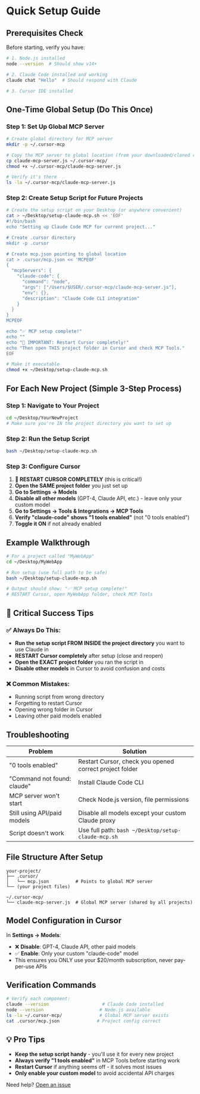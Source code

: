 # Quick Setup Guide

## Prerequisites Check

Before starting, verify you have:

```bash
# 1. Node.js installed
node --version  # Should show v14+ 

# 2. Claude Code installed and working
claude chat "Hello"  # Should respond with Claude

# 3. Cursor IDE installed
```

## One-Time Global Setup (Do This Once)

### Step 1: Set Up Global MCP Server
```bash
# Create global directory for MCP server
mkdir -p ~/.cursor-mcp

# Copy the MCP server to global location (from your downloaded/cloned repo)
cp claude-mcp-server.js ~/.cursor-mcp/
chmod +x ~/.cursor-mcp/claude-mcp-server.js

# Verify it's there
ls -la ~/.cursor-mcp/claude-mcp-server.js
```

### Step 2: Create Setup Script for Future Projects
```bash
# Create the setup script on your Desktop (or anywhere convenient)
cat > ~/Desktop/setup-claude-mcp.sh << 'EOF'
#!/bin/bash
echo "Setting up Claude Code MCP for current project..."

# Create .cursor directory
mkdir -p .cursor

# Create mcp.json pointing to global location
cat > .cursor/mcp.json << 'MCPEOF'
{
  "mcpServers": {
    "claude-code": {
      "command": "node",
      "args": ["/Users/$USER/.cursor-mcp/claude-mcp-server.js"],
      "env": {},
      "description": "Claude Code CLI integration"
    }
  }
}
MCPEOF

echo "✅ MCP setup complete!"
echo ""
echo "🔄 IMPORTANT: Restart Cursor completely!"
echo "Then open THIS project folder in Cursor and check MCP Tools."
EOF

# Make it executable
chmod +x ~/Desktop/setup-claude-mcp.sh
```

## For Each New Project (Simple 3-Step Process)

### Step 1: Navigate to Your Project
```bash
cd ~/Desktop/YourNewProject
# Make sure you're IN the project directory you want to set up
```

### Step 2: Run the Setup Script
```bash
bash ~/Desktop/setup-claude-mcp.sh
```

### Step 3: Configure Cursor
1. **🔄 RESTART CURSOR COMPLETELY** (this is critical!)
2. **Open the SAME project folder** you just set up
3. **Go to Settings → Models**
4. **Disable all other models** (GPT-4, Claude API, etc.) - leave only your custom model
5. **Go to Settings → Tools & Integrations → MCP Tools**
6. **Verify "claude-code" shows "1 tools enabled"** (not "0 tools enabled")
7. **Toggle it ON** if not already enabled

## Example Walkthrough

```bash
# For a project called "MyWebApp"
cd ~/Desktop/MyWebApp

# Run setup (use full path to be safe)
bash ~/Desktop/setup-claude-mcp.sh

# Output should show: "✅ MCP setup complete!"
# RESTART Cursor, open MyWebApp folder, check MCP Tools
```

## 🚨 Critical Success Tips

### ✅ Always Do This:
- **Run the setup script FROM INSIDE the project directory** you want to use Claude in
- **RESTART Cursor completely** after setup (close and reopen)
- **Open the EXACT project folder** you ran the script in
- **Disable other models** in Cursor to avoid confusion and costs

### ❌ Common Mistakes:
- Running script from wrong directory
- Forgetting to restart Cursor
- Opening wrong folder in Cursor
- Leaving other paid models enabled

## Troubleshooting

| Problem | Solution |
|---------|----------|
| "0 tools enabled" | Restart Cursor, check you opened correct project folder |
| "Command not found: claude" | Install Claude Code CLI |
| MCP server won't start | Check Node.js version, file permissions |
| Still using API/paid models | Disable all models except your custom Claude proxy |
| Script doesn't work | Use full path: `bash ~/Desktop/setup-claude-mcp.sh` |

## File Structure After Setup
```
your-project/
├── .cursor/
│   └── mcp.json          # Points to global MCP server
└── (your project files)

~/.cursor-mcp/
└── claude-mcp-server.js  # Global MCP server (shared by all projects)
```

## Model Configuration in Cursor

In **Settings → Models**:
- ❌ **Disable**: GPT-4, Claude API, other paid models
- ✅ **Enable**: Only your custom "claude-code" model
- This ensures you ONLY use your $20/month subscription, never pay-per-use APIs

## Verification Commands

```bash
# Verify each component:
claude --version                    # Claude Code installed
node --version                     # Node.js available  
ls -la ~/.cursor-mcp/              # Global MCP server exists
cat .cursor/mcp.json              # Project config correct
```

## 💡 Pro Tips

- **Keep the setup script handy** - you'll use it for every new project
- **Always verify "1 tools enabled"** in MCP Tools before starting work
- **Restart Cursor** if anything seems off - it solves most issues
- **Only enable your custom model** to avoid accidental API charges

Need help? [Open an issue](https://github.com/Blackpenguin46/Claude-Code-MCP-for-Cursor/issues)
